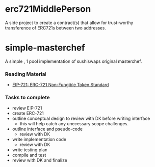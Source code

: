 # erc721MiddlePerson
A side project to create a contract(s) that allow for trust-worthy transference of ERC721s between two addresses.


# simple-masterchef
A simple , 1 pool implementation of sushiswaps original masterchef.

### Reading Material
- [EIP-721: ERC-721 Non-Fungible Token Standard](https://eips.ethereum.org/EIPS/eip-721)

### Tasks to complete
- review EIP-721
- create ERC-721
- outline conceptual design to review with DK before writing interface
    - this will help catch any unecessary scope challenges.
- outline interface and pseudo-code
    - review with DK
- write implementation code
    - review with DK
- write testing plan
- compile and test
- review with DK and finalize

